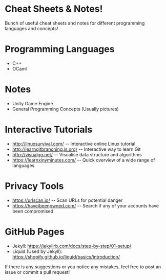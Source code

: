 # Cheat Sheets & Notes!
Bunch of useful cheat sheets and notes for different programming languages and concepts!

# Programming Languages
- C++
- OCaml

# Notes
- Unity Game Engine
- General Programming Concepts (Usually pictures)

# Interactive Tutorials
- http://linuxsurvival.com/ -- Interactive online Linux tutorial
- http://learngitbranching.js.org/ -- Interactive way to learn Git
- http://visualgo.net/ -- Visualise data structure and algorithms
- https://learnxinyminutes.com/ -- Quick overview of a wide range of languages

# Privacy Tools
- https://urlscan.io/ -- Scan URLs for potential danger
- https://haveibeenpwned.com/ -- Search if any of your accounts have been compromised

# GitHub Pages
- Jekyll: https://jekyllrb.com/docs/step-by-step/01-setup/
- Liquid (Used by Jekyll): https://shopify.github.io/liquid/basics/introduction/

If there is any suggestions or you notice any mistakes, feel free to post an issue or commit a pull request!
